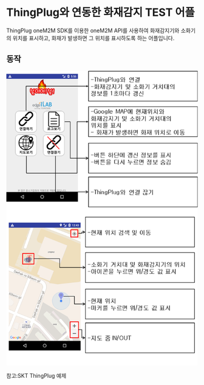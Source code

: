 ThingPlug와 연동한 화재감지 TEST 어플
===
ThingPlug oneM2M SDK를 이용한 oneM2M API를 사용하여 화재감지기와 소화기의 위치를 표시하고,
화재가 발생하면 그 위치를 표시하도록 하는 어플입니다.

## 동작

![](app_explain.png)

참고:SKT ThingPlug 예제
